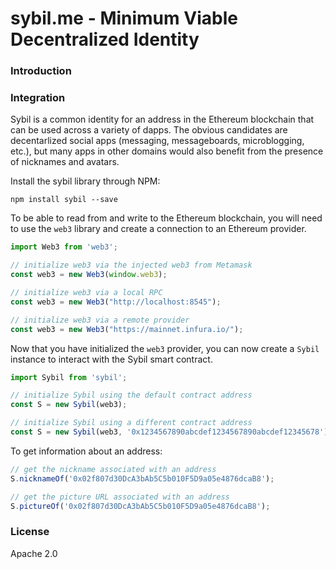 # sybil.me - Minimum Viable Decentralized Identity

### Introduction

### Integration

Sybil is a common identity for an address in the Ethereum blockchain that can be used across a variety of dapps. The obvious candidates are decentarlized social apps (messaging, messageboards, microblogging, etc.), but many apps in other domains would also benefit from the presence of nicknames and avatars.

Install the sybil library through NPM:

```
npm install sybil --save
```

To be able to read from and write to the Ethereum blockchain, you will need to use the `web3` library and create a connection to an Ethereum provider.

```javascript
import Web3 from 'web3';

// initialize web3 via the injected web3 from Metamask
const web3 = new Web3(window.web3);

// initialize web3 via a local RPC
const web3 = new Web3("http://localhost:8545");

// initialize web3 via a remote provider
const web3 = new Web3("https://mainnet.infura.io/");
```

Now that you have initialized the `web3` provider, you can now create a `Sybil` instance to interact with the Sybil smart contract.

```javascript
import Sybil from 'sybil';

// initialize Sybil using the default contract address
const S = new Sybil(web3);

// initialize Sybil using a different contract address
const S = new Sybil(web3, '0x1234567890abcdef1234567890abcdef12345678');
```

To get information about an address:

```javascript
// get the nickname associated with an address
S.nicknameOf('0x02f807d30DcA3bAb5C5b010F5D9a05e4876dcaB8');

// get the picture URL associated with an address
S.pictureOf('0x02f807d30DcA3bAb5C5b010F5D9a05e4876dcaB8');
```

### License

Apache 2.0
